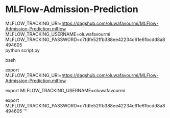 # MLFlow-Admission-Prediction

MLFLOW_TRACKING_URI=https://dagshub.com/oluwafavourmi/MLFlow-Admission-Prediction.mlflow \
MLFLOW_TRACKING_USERNAME=oluwafavourmi \
MLFLOW_TRACKING_PASSWORD=c7fdfe52ffb388ee42234c61e61bcdd8a8494605 \
python script.py

 bash

 export MLFLOW_TRACKING_URI=https://dagshub.com/oluwafavourmi/MLFlow-Admission-Prediction.mlflow

 export MLFLOW_TRACKING_USERNAME=oluwafavourmi

 export MLFLOW_TRACKING_PASSWORD=c7fdfe52ffb388ee42234c61e61bcdd8a8494605
'''